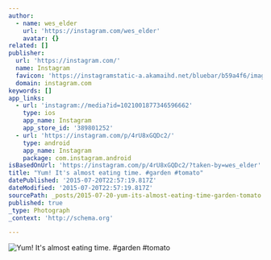 ```yaml
---
author:
  - name: wes_elder
    url: 'https://instagram.com/wes_elder'
    avatar: {}
related: []
publisher:
  url: 'https://instagram.com/'
  name: Instagram
  favicon: 'https://instagramstatic-a.akamaihd.net/bluebar/b59a4f6/images/ico/favicon.ico'
  domain: instagram.com
keywords: []
app_links:
  - url: 'instagram://media?id=1021001877346596662'
    type: ios
    app_name: Instagram
    app_store_id: '389801252'
  - url: 'https://instagram.com/p/4rU8xGQDc2/'
    type: android
    app_name: Instagram
    package: com.instagram.android
isBasedOnUrl: 'https://instagram.com/p/4rU8xGQDc2/?taken-by=wes_elder'
title: "Yum! It's almost eating time. #garden #tomato"
datePublished: '2015-07-20T22:57:19.817Z'
dateModified: '2015-07-20T22:57:19.817Z'
sourcePath: _posts/2015-07-20-yum-its-almost-eating-time-garden-tomato.md
published: true
_type: Photograph
_context: 'http://schema.org'

---
```

![Yum&excl; It's almost eating time&period; &num;garden &num;tomato](https://igcdn-photos-h-a.akamaihd.net/hphotos-ak-xaf1/t51.2885-15/11372382_1664241503811711_892270874_n.jpg)